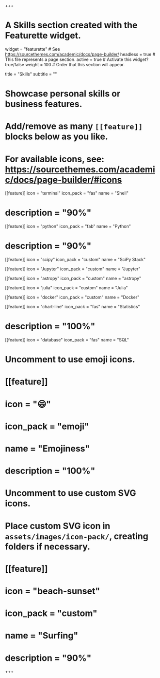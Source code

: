 +++
# A Skills section created with the Featurette widget.
widget = "featurette"  # See https://sourcethemes.com/academic/docs/page-builder/
headless = true  # This file represents a page section.
active = true  # Activate this widget? true/false
weight = 100  # Order that this section will appear.

title = "Skills"
subtitle = ""

# Showcase personal skills or business features.
# 
# Add/remove as many `[[feature]]` blocks below as you like.
# 
# For available icons, see: https://sourcethemes.com/academic/docs/page-builder/#icons

[[feature]]
  icon = "terminal"
  icon_pack = "fas"
  name = "Shell"
#  description = "90%"

[[feature]]
  icon = "python"
  icon_pack = "fab"
  name = "Python"
#  description = "90%"

[[feature]]
  icon = "scipy"
  icon_pack = "custom"
  name = "SciPy Stack"

[[feature]]
  icon = "Jupyter"
  icon_pack = "custom"
  name = "Jupyter"

[[feature]]
  icon = "astropy"
  icon_pack = "custom"
  name = "astropy"

[[feature]]
  icon = "julia"
  icon_pack = "custom"
  name = "Julia"

[[feature]]
  icon = "docker"
  icon_pack = "custom"
  name = "Docker"

[[feature]]
  icon = "chart-line"
  icon_pack = "fas"
  name = "Statistics"
 # description = "100%"

 [[feature]]
  icon = "database"
  icon_pack = "fas"
  name = "SQL"  

# Uncomment to use emoji icons.
# [[feature]]
#  icon = ":smile:"
#  icon_pack = "emoji"
#  name = "Emojiness"
#  description = "100%"  

# Uncomment to use custom SVG icons.
# Place custom SVG icon in `assets/images/icon-pack/`, creating folders if necessary.
# [[feature]]
#  icon = "beach-sunset"
#  icon_pack = "custom"
#  name = "Surfing"
#  description = "90%"

+++
